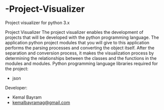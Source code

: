 # -Project-Visualizer
Project visualizer for python 3.x

Project Visualizer
The project visualizer enables the development of projects that will be developed with the python programming language.
The application python project modules that you will give to this application performs the parsing processes and converting the 
object itself. After the separation and conversion process, it makes the visualization process by determining the relationships 
between the classes and the functions in the modules and modules.
Python programming language libraries required for the project:
- json

Developer:
- Kemal Bayram
- kemalbayramag@gmail.com

